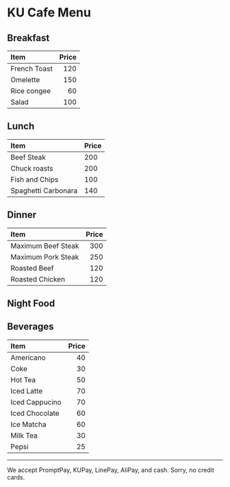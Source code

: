 # KU Cafe Menu


## Breakfast

| Item                                   | Price |
|:---------------------------------------|------:|
| French Toast                          |  120  |
| Omelette                              |  150  |
| Rice congee                           |  60   |
| Salad                                 |  100  | 


## Lunch 

| Item      | Price   |
|:-----------|--------|
| Beef Steak | 200 |
| Chuck roasts  | 200 |
| Fish and Chips| 100 |
| Spaghetti Carbonara| 140 |

    
## Dinner
   
| Item | Price |
|:------------------| -----:|
| Maximum Beef Steak | 300 |
| Maximum Pork Steak | 250 |
| Roasted Beef       | 120 |
| Roasted Chicken    | 120 |


## Night Food


## Beverages
 Item               | Price |
|:------------------|-----:|
| Americano         | 40  |
| Coke              | 30  |
| Hot Tea           | 50  |
| Iced Latte        | 70  |
| Iced Cappucino    | 70  |
| Iced Chocolate    | 60  |
| Ice Matcha        | 60  |
| Milk Tea          | 30  |
| Pepsi             | 25  |



---

We accept PromptPay, KUPay, LinePay, AliPay, and cash. Sorry, no credit cards.
